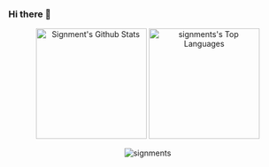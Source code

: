### Hi there 👋
 <div align="center">
    <a href="#"><img alt="Signment's Github Stats" src="https://github-readme-stats.vercel.app/api?username=signments&show_icons=true&include_all_commits=true&count_private=true&theme=react&hide_border=true&bg_color=0D1117&title_color=5ce1e6&icon_color=5ce1e6" height="200"/></a>
    <a href="#"><img alt="signments's Top Languages" src="https://github-readme-stats.vercel.app/api/top-langs/?username=signments&langs_count=16&layout=compact&theme=react&hide_border=true&bg_color=0D1117&title_color=5ce1e6&icon_color=5ce1e6" height="200"/></a>
   
  </div>
<p align="center"><img align="center" src="https://github-readme-streak-stats.herokuapp.com/?user=signments&layout=compact&theme=yellowdark&hide_border=true&bg_color=0D1117&title_color=5ce1e6&icon_color=5ce1e6" alt="signments" /></p>
<!--
**signments/signments** is a ✨ _special_ ✨ repository because its `README.md` (this file) appears on your GitHub profile.

Here are some ideas to get you started:

- 🔭 I’m currently working on ...
- 🌱 I’m currently learning ...
- 👯 I’m looking to collaborate on ...
- 🤔 I’m looking for help with ...
- 💬 Ask me about ...
- 📫 How to reach me: ...
- 😄 Pronouns: ...
- ⚡ Fun fact: ...
-->
